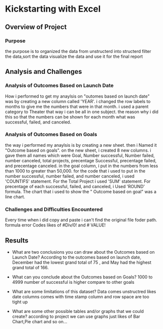 # Kickstarting with Excel

## Overview of Project

### Purpose
the purpose  is to organized the data from unstructerd into structerd
 filter the data,sort the data visualize the data and use it for the final report


## Analysis and Challenges

### Analysis of Outcomes Based on Launch Date
How i performed to get my anaylsis on  "outomes based on launch date" was by creating a new column called 'YEAR'. i changed the row labels to months to give me the numbers that were in that month. i used a parent category to Theater that way i can be all in one subject. the reason why i did this so that the numbers can be shown for each month what was successful, failed, and canceled. 

### Analysis of Outcomes Based on Goals
 the way i performed my anaylsis is by creating a new sheet. then i Named it "Outcome based on goals". on the new sheet, i created 8 new columns. i gave them all names which were Goal, Number successful, Number failed, number canceled, total projects, precentage Successful, precentage failed, and precentage canceled. 
in the goal column, i put in the numbers from less than 1000 to greater than 50,000. for the code that i used to put in the number successful, number failed, and number canceled, i used 'COUNTIFS' statement. For the Total Project i used 'SUM' statement. For precentage of each successful, failed, and canceled,  i Used 'ROUND' formula. The chart that i used to show the " Outcome based on goal" was a line chart. 

### Challenges and Difficulties Encountered
Every time when i did copy and paste i  can't find the original file foder path.
 formula error Codes likes of #Div/0!
 and # VALUE!

## Results


- What are two conclusions you can draw about the Outcomes based on Launch Date?
According to the outcomes based on launch date, December had the lowest grand total of 75 , and May had the highest grand total of 166.


- What can you conclude about the Outcomes based on Goals?
  1000 to 4999 number of successful is higher compare to other goals


- What are some limitations of this dataset?
Data comes unstructred likes date columns comes with time stamp
column and row space are too tight up

- What are some other possible tables and/or graphs that we could create?
   according to project 
   we can use graphs just likes of Bar Chart,Pie chart and so on...


